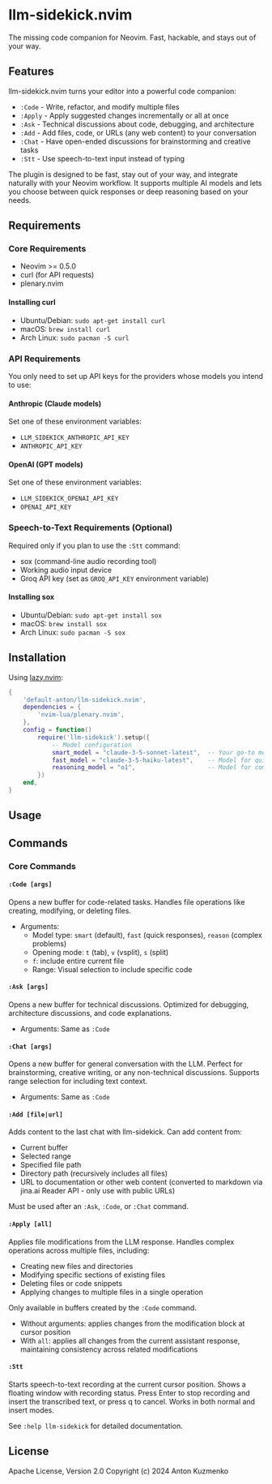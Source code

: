 # llm-sidekick.nvim

The missing code companion for Neovim. Fast, hackable, and stays out of your way.

## Features

llm-sidekick.nvim turns your editor into a powerful code companion:

- `:Code` - Write, refactor, and modify multiple files
- `:Apply` - Apply suggested changes incrementally or all at once
- `:Ask` - Technical discussions about code, debugging, and architecture
- `:Add` - Add files, code, or URLs (any web content) to your conversation
- `:Chat` - Have open-ended discussions for brainstorming and creative tasks
- `:Stt` - Use speech-to-text input instead of typing

The plugin is designed to be fast, stay out of your way, and integrate naturally with your Neovim workflow. It supports multiple AI models and lets you choose between quick responses or deep reasoning based on your needs.

## Requirements

### Core Requirements
- Neovim >= 0.5.0
- curl (for API requests)
- plenary.nvim

#### Installing curl
- Ubuntu/Debian: `sudo apt-get install curl`
- macOS: `brew install curl`
- Arch Linux: `sudo pacman -S curl`

### API Requirements
You only need to set up API keys for the providers whose models you intend to use:

#### Anthropic (Claude models)
Set one of these environment variables:
- `LLM_SIDEKICK_ANTHROPIC_API_KEY`
- `ANTHROPIC_API_KEY`

#### OpenAI (GPT models)
Set one of these environment variables:
- `LLM_SIDEKICK_OPENAI_API_KEY`
- `OPENAI_API_KEY`

### Speech-to-Text Requirements (Optional)
Required only if you plan to use the `:Stt` command:
- sox (command-line audio recording tool)
- Working audio input device
- Groq API key (set as `GROQ_API_KEY` environment variable)

#### Installing sox
- Ubuntu/Debian: `sudo apt-get install sox`
- macOS: `brew install sox`
- Arch Linux: `sudo pacman -S sox`

## Installation

Using [lazy.nvim](https://github.com/folke/lazy.nvim):

```lua
{
    'default-anton/llm-sidekick.nvim',
    dependencies = {
        'nvim-lua/plenary.nvim',
    },
    config = function()
        require('llm-sidekick').setup({
            -- Model configuration
            smart_model = "claude-3-5-sonnet-latest",  -- Your go-to model
            fast_model = "claude-3-5-haiku-latest",    -- Model for quick responses
            reasoning_model = "o1",                    -- Model for complex reasoning
        })
    end,
}
```

## Usage

## Commands

### Core Commands

#### `:Code [args]`
Opens a new buffer for code-related tasks. Handles file operations like creating, modifying, or deleting files.
- Arguments:
  - Model type: `smart` (default), `fast` (quick responses), `reason` (complex problems)
  - Opening mode: `t` (tab), `v` (vsplit), `s` (split)
  - `f`: include entire current file
  - Range: Visual selection to include specific code

#### `:Ask [args]`
Opens a new buffer for technical discussions. Optimized for debugging, architecture discussions, and code explanations.
- Arguments: Same as `:Code`

#### `:Chat [args]`
Opens a new buffer for general conversation with the LLM. Perfect for brainstorming, creative writing, or any non-technical discussions. Supports range selection for including text context.
- Arguments: Same as `:Code`

#### `:Add [file|url]`
Adds content to the last chat with llm-sidekick. Can add content from:
- Current buffer
- Selected range
- Specified file path
- Directory path (recursively includes all files)
- URL to documentation or other web content (converted to markdown via jina.ai Reader API - only use with public URLs)

Must be used after an `:Ask`, `:Code`, or `:Chat` command.

#### `:Apply [all]`
Applies file modifications from the LLM response. Handles complex operations across multiple files, including:
- Creating new files and directories
- Modifying specific sections of existing files
- Deleting files or code snippets
- Applying changes to multiple files in a single operation

Only available in buffers created by the `:Code` command.
- Without arguments: applies changes from the modification block at cursor position
- With `all`: applies all changes from the current assistant response, maintaining consistency across related modifications

#### `:Stt`
Starts speech-to-text recording at the current cursor position. Shows a floating window with recording status. Press Enter to stop recording and insert the transcribed text, or press q to cancel. Works in both normal and insert modes.

See `:help llm-sidekick` for detailed documentation.

## License

Apache License, Version 2.0
Copyright (c) 2024 Anton Kuzmenko
